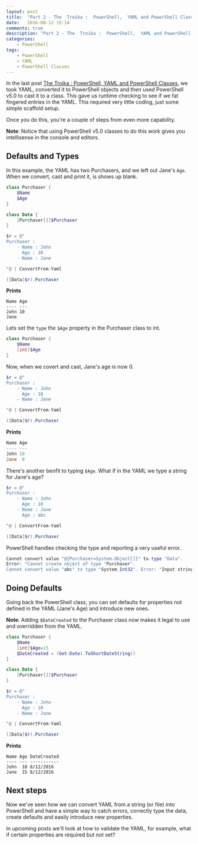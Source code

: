 ```yaml
---
layout: post
title:  "Part 2 - The  Troika :  PowerShell,  YAML and PowerShell Classes"
date:   2016-08-12 15:14
comments: true
description: "Part 2 - The  Troika :  PowerShell,  YAML and PowerShell Classes"
categories: 
    - PowerShell
tags: 
    - PowerShell
    - YAML
    - PowerShell Classes
---
```


In the last post [The  Troika :  PowerShell,  YAML and PowerShell Classes](https://dfinke.github.io/2016/The-Troika-PowerShell-YAML-and-PowerShell-Classes/), we took YAML, converted it to PowerShell objects and then used PowerShell v5.0 to cast it to a class. This gave us runtime checking to see if we fat fingered entries in the YAML. This required very little coding, just some simple scaffold setup.

Once you do this, you're a couple of steps from even more capability.

**Note**: Notice that using PowerShell v5.0 classes to do this work gives you intellisense in the console and editors.

## Defaults and Types
In this example, the YAML has two  Purchasers, and we left out Jane's `Age`. When we convert, cast and print it, is shows up blank.

```powershell
class Purchaser {
    $Name
    $Age
}

class Data {
    [Purchaser[]]$Purchaser
}

$r = @"
Purchaser :
    - Name : John
      Age : 10
    - Name : Jane

"@ | ConvertFrom-Yaml

([Data]$r).Purchaser
```

**Prints**

```
Name Age
---- ---
John 10
Jane
```

Lets set the `type` the `$Age` property in the Purchaser class to int.

```powershell
class Purchaser {
    $Name
    [int]$Age
}
```

Now, when we covert and cast, Jane's age is now 0.

```powershell
$r = @"
Purchaser :
    - Name : John
      Age : 10
    - Name : Jane

"@ | ConvertFrom-Yaml

([Data]$r).Purchaser
```

**Prints**

```powershell
Name Age
---- ---
John 10
Jane  0
```

There's another benfit to typing `$Age`. What if in the YAML we type a string for Jane's age?

```powershell
$r = @"
Purchaser :
    - Name : John
      Age : 10
    - Name : Jane
      Age : abc

"@ | ConvertFrom-Yaml

([Data]$r).Purchaser
```

PowerShell handles checking the type and reporting a very useful error.

```powershell
Cannot convert value "@{Purchaser=System.Object[]}" to type "Data". 
Error: "Cannot create object of type "Purchaser". 
Cannot convert value "abc" to type "System.Int32". Error: "Input string was not in a correct format.""
```

## Doing Defaults
Going back the PowerShell class, you can set defaults for properties not defined in the YAML (Jane's Age) and introduce new ones.

**Note**: Adding `$DateCreated` to the Purchaser class now makes it legal to use and overridden from the YAML.

```powershell
class Purchaser {
    $Name
    [int]$Age=15
    $DateCreated = (Get-Date).ToShortDateString()
}

class Data {
    [Purchaser[]]$Purchaser
}

$r = @"
Purchaser :
    - Name : John
      Age : 10
    - Name : Jane

"@ | ConvertFrom-Yaml

([Data]$r).Purchaser
```

**Prints**

```
Name Age DateCreated
---- --- -----------
John  10 8/12/2016
Jane  15 8/12/2016
```

## Next steps
Now we've seen how we can convert YAML from a string (or file) into PowerShell and have a simple way to catch errors, correctly type the data, create defaults and easily introduce new properties.

In upcoming posts we'll look at how to validate the YAML, for example, what if certain properties are required but not set?
